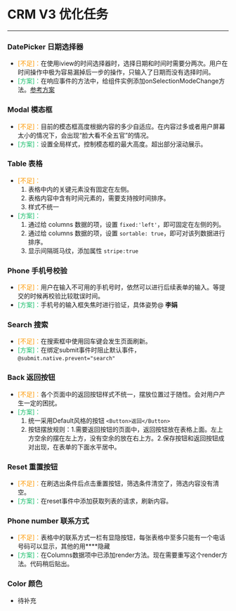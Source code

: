 # CRM V3 优化任务
---

### DatePicker 日期选择器

- <font color="#ff9900">[不足]：</font>在使用iview的时间选择器时，选择日期和时间时需要分两次。用户在时间操作中极为容易漏掉后一步的操作，只输入了日期而没有选择时间。
- <font color="#19be6b">[方案]：</font>在响应事件的方法中，给组件实例添加onSelectionModeChange方法。[参考方案](https://www.jianshu.com/p/ffd010f3d8f2)

### Modal 模态框

- <font color="#ff9900">[不足]：</font>目前的模态框高度根据内容的多少自适应。在内容过多或者用户屏幕太小的情况下，会出现“脸大看不全五官”的情况。
- <font color="#19be6b">[方案]：</font>设置全局样式，控制模态框的最大高度。超出部分滚动展示。

### Table 表格

- <font color="#ff9900">[不足]：</font>
    1. 表格中内的关键元素没有固定在左侧。
    2. 表格内容中含有时间元素的，需要支持按时间排序。
    3. 样式不统一
- <font color="#19be6b">[方案]：</font>
    1. 通过给 columns 数据的项，设置 `fixed:'left'`，即可固定在左侧的列。
    2. 通过给 columns 数据的项，设置 `sortable: true`，即可对该列数据进行排序。
    3. 显示间隔斑马纹，添加属性 `stripe:true`

### Phone 手机号校验

- <font color="#ff9900">[不足]：</font>用户在输入不可用的手机号时，依然可以进行后续表单的输入。等提交的时候再校验比较耽误时间。
- <font color="#19be6b">[方案]：</font>手机号的输入框失焦时进行验证，具体姿势@ **李娟**

### Search 搜索

- <font color="#ff9900">[不足]：</font>在搜索框中使用回车键会发生页面刷新。
- <font color="#19be6b">[方案]：</font>在绑定submit事件时阻止默认事件，`@submit.native.prevent="search"`

### Back 返回按钮

- <font color="#ff9900">[不足]：</font>各个页面中的返回按钮样式不统一，摆放位置过于随性。会对用户产生一定的困扰。
- <font color="#19be6b">[方案]：</font>
    1. 统一采用Default风格的按钮 `<Button>返回</Button>`
    2. 按钮摆放规则：1.需要返回按钮的页面中，返回按钮放在表格上面。左上方空余的摆在左上方，没有空余的放在右上方。2.保存按钮和返回按钮成对出现，在表单的下面水平居中。

### Reset 重置按钮

- <font color="#ff9900">[不足]：</font>在刷选出条件后点击重置按钮，筛选条件清空了，筛选内容没有清空。
- <font color="#19be6b">[方案]：</font>在reset事件中添加获取列表的请求，刷新内容。

### Phone number 联系方式

- <font color="#ff9900">[不足]：</font>表格中的联系方式一栏有显隐按钮，每张表格中至多只能有一个电话号码可以显示，其他的用****隐藏
- <font color="#19be6b">[方案]：</font>在Columns数据项中已添加render方法。现在需要重写这个render方法。代码稍后贴出。

### Color 颜色

- 待补充